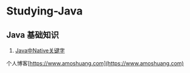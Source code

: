 # Studying-Java

## Java 基础知识
1. [Java中Native关键字](https://github.com/yqbgq/Studying-Java/blob/master/基础知识/Java中Native关键字)


个人博客[https://www.amoshuang.com](https://www.amoshuang.com)
